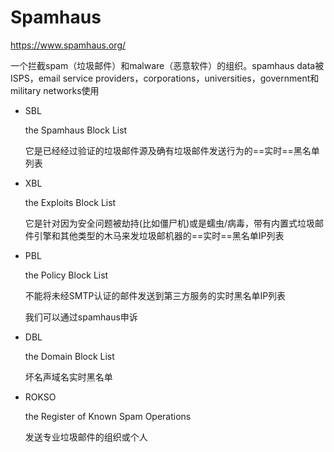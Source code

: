 # Spamhaus

https://www.spamhaus.org/

一个拦截spam（垃圾邮件）和malware（恶意软件）的组织。spamhaus data被ISPS，email service providers，corporations，universities，government和military networks使用

- SBL

  the Spamhaus Block List

  它是已经经过验证的垃圾邮件源及确有垃圾邮件发送行为的==实时==黑名单列表

- XBL

  the Exploits Block List

  它是针对因为安全问题被劫持(比如僵尸机)或是蠕虫/病毒，带有内置式垃圾邮件引擎和其他类型的木马来发垃圾邮机器的==实时==黑名单IP列表

- PBL

  the Policy Block List

  不能将未经SMTP认证的邮件发送到第三方服务的实时黑名单IP列表

  我们可以通过spamhaus申诉

- DBL

  the Domain Block List

  坏名声域名实时黑名单

- ROKSO

  the Register of Known Spam Operations

  发送专业垃圾邮件的组织或个人

